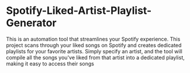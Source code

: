 # Spotify-Liked-Artist-Playlist-Generator
This is an automation tool that streamlines your Spotify experience. This project scans through your liked songs on Spotify and creates dedicated playlists for your favorite artists. Simply specify an artist, and the tool will compile all the songs you've liked from that artist into a dedicated playlist, making it easy to access their songs
